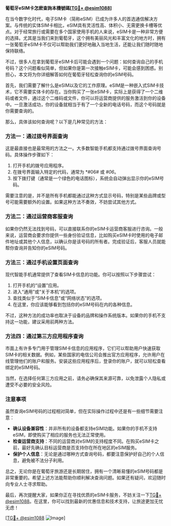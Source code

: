 **葡萄牙eSIM卡怎麽查詢本機號碼[[TG💪+ @esim1088](https://t.me/s/esim1088)]**

在当今数字化时代，电子SIM卡（简称eSIM）已成为许多人的首选通信解决方案。与传统的实体SIM卡相比，eSIM具有灵活性高、体积小、无需更换卡槽等优点。对于经常旅行或需要在多个国家使用手机的人来说，eSIM卡是一种非常方便的选择。尤其是当我们来到葡萄牙，这个拥有美丽风光和丰富文化的地方时，拥有一张葡萄牙eSIM卡不仅可以帮助我们更好地融入当地生活，还能让我们随时随地保持联络。

不过，很多人在拿到葡萄牙eSIM卡后可能会遇到一个问题：如何查询自己的手机号码？这个问题看似简单，但如果你是第一次接触eSIM卡，可能会感到困惑。别担心，本文将为你详细解答如何在葡萄牙轻松查询你的eSIM号码。

首先，我们需要了解什么是eSIM以及它的工作原理。eSIM是一种嵌入式SIM卡技术，它不需要实体卡的存在。当你购买了一张eSIM卡，实际上是获得了一个二维码或者文件，通过这个二维码或文件，你可以将运营商提供的服务激活到你的设备中。一旦激活成功，你的设备就相当于有了一个全新的电话号码，而这个号码就是你需要查询的。

那么，具体该如何查询呢？以下是几种常见的方法：

### 方法一：通过拨号界面查询

这是最直接也是最常用的方法之一。大多数智能手机都支持通过拨号界面查询号码。具体操作步骤如下：

1. 打开手机的拨号应用程序。
2. 在拨号界面输入特定的代码，通常为 *#06# 或 *#06*。
3. 按下拨打键（通常是一个绿色的电话图标），系统会自动弹出显示你的eSIM号码。

需要注意的是，并不是所有手机都能通过这种方式显示号码，特别是某些品牌或型号可能需要额外的设置。如果这种方法不奏效，不妨尝试其他方式。

### 方法二：通过运营商客服查询

如果你仍然无法找到号码，可以直接联系你的eSIM卡运营商客服进行咨询。一般来说，运营商会要求你提供一些身份验证信息，比如购买eSIM卡时使用的电子邮件地址或其他个人信息，以确认你是该号码的所有者。完成验证后，客服人员就能帮你查询并告知你的eSIM号码。

### 方法三：通过手机设置页面查询

现代智能手机通常提供了查看SIM卡信息的功能。你可以按照以下步骤尝试：

1. 打开手机的“设置”应用。
2. 进入“通用”或“关于本机”的选项。
3. 查找类似于“SIM卡信息”或“网络状态”的选项。
4. 在这里，你应该能够看到包括你的eSIM号码在内的各种信息。

不过，这种方法的成功率也取决于设备的品牌和操作系统版本。如果你的手机不支持这一功能，建议采用前两种方法。

### 方法四：通过第三方应用程序查询

市面上有许多专门用于管理SIM卡信息的应用程序，它们可以帮助用户快速获取SIM卡的相关数据。例如，某些国家的电信公司会推出官方应用程序，允许用户在线管理他们的账户和服务。安装这些应用程序后，登录你的账户，就可以轻松查看绑定的eSIM号码。

当然，在选择任何第三方应用之前，请务必确保其来源可靠，以免泄露个人隐私或遭受不必要的安全风险。

### 注意事项

虽然查询eSIM号码的过程相对简单，但在实际操作过程中还是有一些细节需要注意：

- **确认设备兼容性**：并非所有的设备都支持eSIM功能。如果你的手机不支持eSIM，即使购买了相应的服务也无法正常使用。
- **检查运营商支持**：不同的运营商对eSIM的支持程度不同。在购买eSIM卡之前，最好先确认目标运营商是否支持你在所在地区的eSIM服务。
- **保护个人信息**：无论是通过哪种方式查询号码，都要注意保护好自己的个人信息，避免被不法分子利用。

总之，无论你是在葡萄牙旅游还是长期居住，拥有一个清晰易懂的eSIM号码都是非常重要的。希望上述方法能帮助你顺利解决查询问题。如果还有疑问，欢迎随时向专业人士寻求帮助。

最后，再次提醒大家，如果你正在寻找优质的eSIM卡服务，不妨关注一下[TG💪+ @esim1088](https://t.me/s/esim1088)。在这里，你可以找到最新的优惠信息和技术支持，让旅途更加无忧无虑！

[[TG💪+ @esim1088](https://t.me/s/esim1088) ![Image](https://i.postimg.cc/4NQfJmqS/Snipaste-2025-05-13-00-14-12.png)]